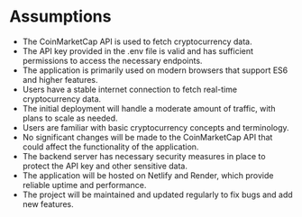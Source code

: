 # Assumptions

- The CoinMarketCap API is used to fetch cryptocurrency data.
- The API key provided in the .env file is valid and has sufficient permissions to access the necessary endpoints.
- The application is primarily used on modern browsers that support ES6 and higher features.
- Users have a stable internet connection to fetch real-time cryptocurrency data.
- The initial deployment will handle a moderate amount of traffic, with plans to scale as needed.
- Users are familiar with basic cryptocurrency concepts and terminology.
- No significant changes will be made to the CoinMarketCap API that could affect the functionality of the application.
- The backend server has necessary security measures in place to protect the API key and other sensitive data.
- The application will be hosted on Netlify and Render, which provide reliable uptime and performance.
- The project will be maintained and updated regularly to fix bugs and add new features.
